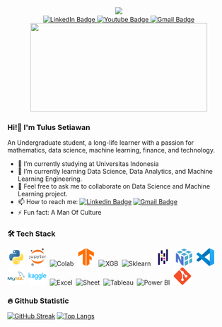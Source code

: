 <div id="header" align="center">
  <img src="https://media.giphy.com/media/v1.Y2lkPTc5MGI3NjExMWN0OGhna3BrYXA3czQ3Z3hhcDQ0MGZqdXo5NXhqeGRjZmNkdmRydCZlcD12MV9pbnRlcm5hbF9naWZfYnlfaWQmY3Q9cw/Qo2dupDib32rkTY4hX/giphy.gif" width="500"/>
</div>

<div id="badges" align="center">
  <a href="https://www.linkedin.com/in/tulus-setiawan/">
    <img src="https://img.shields.io/badge/LinkedIn-blue?style=for-the-badge&logo=linkedin&logoColor=white" alt="LinkedIn Badge"/>
  </a>
  <a href="https://www.youtube.com/@tulussetiawan557">
    <img src="https://img.shields.io/badge/YouTube-red?style=for-the-badge&logo=youtube&logoColor=white" alt="Youtube Badge"/>
  </a>
  <a href="mailto: tulus.setiawan01@sci.ui.ac.id">
    <img src="https://img.shields.io/badge/Gmail-D14836?style=for-the-badge&logo=gmail&logoColor=white" alt="Gmail Badge"/>
  </a>
</div>

<div id="badges" align="center">
  <img src="https://media.giphy.com/media/qgQUggAC3Pfv687qPC/giphy.gif" width="400" height="200"/>
</div>

### Hi!👋 I'm Tulus Setiawan
An Undergraduate student, a long-life learner with a passion for mathematics, data science, machine learning, finance, and technology.

- 🔭 I’m currently studying at Universitas Indonesia
- 🌱 I’m currently learning Data Science, Data Analytics, and Machine Learning Engineering.
- 👯 Feel free to ask me to collaborate on Data Science and Machine Learning project.
- 📫 How to reach me: [![Linkedin Badge](https://img.shields.io/badge/TulusSetiawan-blue?style=flat&logo=Linkedin&logoColor=white)](https://www.linkedin.com/in/tulus-setiawan/) [![Gmail Badge](https://img.shields.io/badge/Gmail-D14836?style=flat&logo=Gmail&logoColor=white)](https://mail.google.com/mail/u/tulus.setiawan01@sci.ui.ac.id/)
- ⚡ Fun fact: A Man Of Culture

### :hammer_and_wrench: Tech Stack
<div>
  <img src="https://github.com/devicons/devicon/blob/master/icons/python/python-original.svg" title="Python" alt="Python" width="40" height="40"/>&nbsp;
  <img src="https://github.com/devicons/devicon/blob/master/icons/jupyter/jupyter-original-wordmark.svg" title="Jupyter Notebook" alt="Jupyter" width="40" height="40"/>&nbsp;
  <img src="https://upload.wikimedia.org/wikipedia/commons/d/d0/Google_Colaboratory_SVG_Logo.svg" title="Colab" alt="Colab" width="40" height="40"/>&nbsp;
  <img src="https://github.com/devicons/devicon/blob/master/icons/tensorflow/tensorflow-original.svg" title="TensorFlow: ML Library" alt="TensorFlow" width="40" height="40"/>&nbsp;
  <img src="https://upload.wikimedia.org/wikipedia/commons/6/69/XGBoost_logo.png" title="XGBoost: ML Library" alt="XGB" width="40" height="40"/>&nbsp;
  <img src="https://upload.wikimedia.org/wikipedia/commons/0/05/Scikit_learn_logo_small.svg" title="Scikit Learn: ML Library" alt="Sklearn" width="40" height="40"/>&nbsp;
  <img src="https://github.com/devicons/devicon/blob/master/icons/pandas/pandas-original.svg" title="Pandas: DA Library" alt="Pandas" width="40" height="40"/>&nbsp;
  <img src="https://github.com/devicons/devicon/blob/master/icons/numpy/numpy-original.svg" title="NumPy: Numerical Python Library" alt="Numpy" width="40" height="40"/>&nbsp;
  <img src="https://github.com/devicons/devicon/blob/master/icons/vscode/vscode-original.svg" title="Visual Studio Code" alt="VSCode" width="40" height="40"/>&nbsp;
  <img src="https://github.com/devicons/devicon/blob/master/icons/mysql/mysql-original-wordmark.svg" title="MySQL" alt="MySQL" width="40" height="40"/>&nbsp;
  <img src="https://github.com/devicons/devicon/blob/master/icons/kaggle/kaggle-original-wordmark.svg" title="Kaggle" alt="Kaggle" width="40" height="40"/>&nbsp;
  <img src="https://upload.wikimedia.org/wikipedia/commons/3/34/Microsoft_Office_Excel_%282019%E2%80%93present%29.svg" title="Ms.Excel" alt="Excel" width="40" height="40"/>&nbsp;
  <img src="https://upload.wikimedia.org/wikipedia/commons/3/30/Google_Sheets_logo_%282014-2020%29.svg" title="Google SpreadSheets" alt="Sheet" width="40" height="40"/>&nbsp;
  <img src="https://iconape.com/wp-content/png_logo_vector/tableau-software.png" title="Tableau" alt="Tableau" width="40" height="40"/>&nbsp;
  <img src="https://upload.wikimedia.org/wikipedia/commons/c/cf/New_Power_BI_Logo.svg" title="Power BI" alt="Power BI" width="40" height="40"/>&nbsp;
  <img src="https://github.com/devicons/devicon/blob/master/icons/git/git-original.svg" title="Git: Version control system" alt="Java" width="40" height="40"/>&nbsp;
</div>

### :fire: Github Statistic
[![GitHub Streak](http://github-readme-streak-stats.herokuapp.com?user=Jendma&theme=dark&background=000000)](https://git.io/streak-stats)
[![Top Langs](https://github-readme-stats.vercel.app/api/top-langs/?username=Jendma&layout=compact&theme=vision-friendly-dark)](https://github.com/anuraghazra/github-readme-stats)
